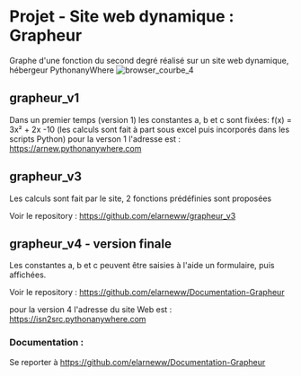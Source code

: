 # Projet - Site web dynamique : Grapheur


Graphe d'une fonction du second degré réalisé sur un site web dynamique, hébergeur PythonanyWhere
![browser_courbe_4](https://user-images.githubusercontent.com/55845737/81000230-47b32880-8e46-11ea-9cd5-ecf109fd3129.jpg)


## grapheur_v1

Dans un premier temps (version 1) les constantes a, b et c sont fixées: f(x) = 3x² + 2x -10
(les calculs sont fait à part sous excel puis incorporés dans les scripts Python)
pour la verson 1 l'adresse est : https://arnew.pythonanywhere.com


## grapheur_v3

Les calculs sont fait par le site, 2 fonctions prédéfinies sont proposées

Voir le repository : https://github.com/elarneww/grapheur_v3

## grapheur_v4 - version finale

Les constantes a, b et c peuvent être saisies à l'aide un formulaire, puis affichées.

Voir le repository : https://github.com/elarneww/Documentation-Grapheur

pour la version 4 l'adresse du site Web est : https://isn2src.pythonanywhere.com


### Documentation :

Se reporter à https://github.com/elarneww/Documentation-Grapheur
